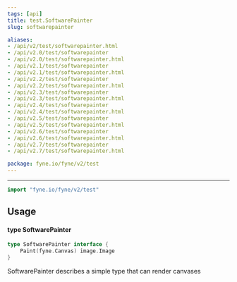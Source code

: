 ```yaml
---
tags: [api]
title: test.SoftwarePainter
slug: softwarepainter

aliases:
- /api/v2/test/softwarepainter.html
- /api/v2.0/test/softwarepainter
- /api/v2.0/test/softwarepainter.html
- /api/v2.1/test/softwarepainter
- /api/v2.1/test/softwarepainter.html
- /api/v2.2/test/softwarepainter
- /api/v2.2/test/softwarepainter.html
- /api/v2.3/test/softwarepainter
- /api/v2.3/test/softwarepainter.html
- /api/v2.4/test/softwarepainter
- /api/v2.4/test/softwarepainter.html
- /api/v2.5/test/softwarepainter
- /api/v2.5/test/softwarepainter.html
- /api/v2.6/test/softwarepainter
- /api/v2.6/test/softwarepainter.html
- /api/v2.7/test/softwarepainter
- /api/v2.7/test/softwarepainter.html

package: fyne.io/fyne/v2/test
---
```



---
```go
import "fyne.io/fyne/v2/test"
```

## Usage

#### type SoftwarePainter

```go
type SoftwarePainter interface {
	Paint(fyne.Canvas) image.Image
}
```

SoftwarePainter describes a simple type that can render canvases
